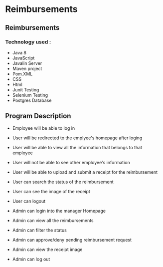 # Reimbursements
## Reimbursements
### Technology used :
- Java 8
- JavaScript
- Javalin Server
- Maven project
- Pom.XML
- CSS
- Html
- Junit Testing
- Selenium Testing
- Postgres Database


## Program Description

- Employee will be able to log in

- User will be redirected to the emplyee's homepage after loging

- User will be able to view all the information that belongs to that employee

- User will not be able to see other employee's information

- User will be able to upload and submit a receipt for the reimbursement

- User can search the status of the reimbursement

- User can see the image of the receipt

- User can logout

- Admin can login into the manager Homepage

- Admin can view all the reimbursements

- Admin can filter the status

- Admin can approve/deny pending reimbursement request

- Admin can view the receipt image

- Admin can log out


